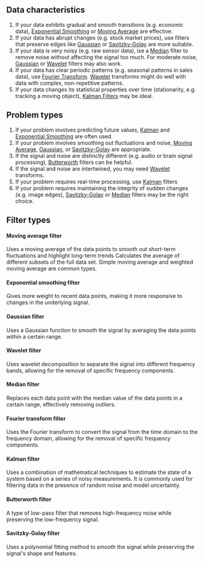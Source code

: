 ## Data characteristics
1. If your data exhibits gradual and smooth transitions (e.g. economic data), [Exponential Smoothing](#exponential-smoothing-filter) or [Moving Average](#moving-average-filter) are effective.
2. If your data has abrupt changes (e.g. stock market prices), use filters that preserve edges like [Gaussian](#gaussian-filter) or [Savitzky-Golay](#savitzky-golay-filter) are more suitable.
3. If your data is very noisy (e.g. raw sensor data), ise a [Median](#median-filter) filter to remove noise without affecting the signal too much.  For moderate noise, [Gaussian](#gaussian-filter) or [Wavelet](#wavelet-filter) filters may also work.  
4. If your data has clear periodic patterns (e.g. seasonal patterns in sales data), use [Fourier Transform](#fourier-transform-filter).  [Wavelet](#wavelet-filter) transforms might do well with data with complex, non-repetitive patterns.
5. If your data changes its statistical properties over time (stationarity, e.g. tracking a moving object), [Kalman Filters](#kalman-filter) may be ideal.

## Problem types
1. If your problem involves predicting future values, [Kalman](#kalman-filter) and [Exponential Smoothing](#exponential-smoothing-filter) are often used.
2. If your problem involves smoothing out fluctuations and noise, [Moving Average](#moving-average-filter), [Gaussian](#gaussian-filter), or [Savitzky-Golay](#savitzky-golay-filter) are appropriate.
3. If the signal and noise are distinctly different (e.g. audio or brain signal processing), [Butterworth](#butterworth-filter) filters can be helpful.
4. If the signal and noise are intertwined, you may need [Wavelet](#wavelet-filter) transforms.
5. If your problem requires real-time processing, use [Kalman](#kalman-filter) filters
6. If your problem requires maintaining the integrity of sudden changes (e.g. image edges), [Savitzky-Golay](#savitzky-golay-filter) or [Median](#median-filter) filters may be the right choice.

## Filter types

#### Moving average filter
Uses a moving average of the data points to smooth out short-term fluctuations and highlight long-term trends Calculates the average of different subsets of the full data set. Simple moving average and weighted moving average are common types.

#### Exponential smoothing filter
Gives more weight to recent data points, making it more responsive to changes in the underlying signal. 

#### Gaussian filter
Uses a Gaussian function to smooth the signal by averaging the data points within a certain range. 

#### Wavelet filter
Uses wavelet decomposition to separate the signal into different frequency bands, allowing for the removal of specific frequency components. 

#### Median filter
Replaces each data point with the median value of the data points in a certain range, effectively removing outliers. 

#### Fourier transform filter
Uses the Fourier transform to convert the signal from the time domain to the frequency domain, allowing for the removal of specific frequency components.

#### Kalman filter
Uses a combination of mathematical techniques to estimate the state of a system based on a series of noisy measurements. It is commonly used for filtering data in the presence of random noise and model uncertainty. 

#### Butterworth filter
A type of low-pass filter that removes high-frequency noise while preserving the low-frequency signal. 

#### Savitzky-Golay filter
Uses a polynomial fitting method to smooth the signal while preserving the signal's shape and features. 
